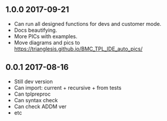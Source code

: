 ## 1.0.0 2017-09-21
- Can run all designed functions for devs and customer mode.
- Docs beautifying.
- More PICs with examples.
- Move diagrams and pics to https://trianglesis.github.io/BMC_TPL_IDE_auto_pics/

## 0.0.1 2017-08-16
- Still dev version
- Can import: current + recursive + from tests
- Can tplpreproc
- Can syntax check
- Can check ADDM ver
- etc
